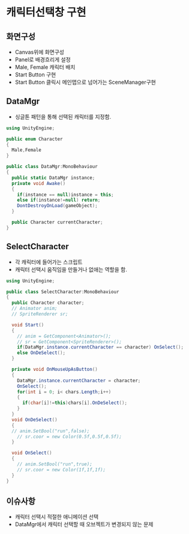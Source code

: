 # 캐릭터선택창 구현

## 화면구성
* Canvas위에 화면구성
* Panel로 배경흐리게 설정
* Male, Female 캐릭터 배치
* Start Button 구현
* Start Button 클릭시 메인맵으로 넘어가는 SceneManager구현

## DataMgr
* 싱글톤 패턴을 통해 선택된 캐릭터를 지정함.
```c#
using UnityEngine;

public enum Character
{
  Male,Female
}

public class DataMgr:MonoBehaviour
{
  public static DataMgr instance;
  private void Awake()
  {
    if(instance == null)instance = this;
    else if(instance!=null) return;
    DontDestroyOnLoad(gameObject);
  }

  public Character currentCharacter;
}
```


## SelectCharacter
* 각 캐릭터에 들어가는 스크립트
* 캐릭터 선택시 움직임을 만들거나 없애는 역할을 함.
```c#
using UnityEngine;

public class SelectCharacter:MonoBehaviour
{
  public Character character;
  // Animator anim;
  // SpriteRenderer sr;

  void Start()
  {
    // anim = GetComponent<Animator>();
    // sr = GetComponent<SpriteRenderer>();
    if(DataMgr.instance.currentCharacter == character) OnSelect();
    else OnDeSelect();
  }

  private void OnMouseUpAsButton()
  {
    DataMgr.instance.currentCharacter = character;
    OnSelect();
    for(int i = 0; i< chars.Length;i++)
    {
      if(char[i]!=this)chars[i].OnDeSelect();
    }
  }
  void OnDeSelect()
  {
  // anim.SetBool("run",false);
    // sr.coor = new Color(0.5f,0.5f,0.5f);
  }

  void OnSelect()
  {
    // anim.SetBool("run",true);
    // sr.coor = new Color(1f,1f,1f);
  }
}
``` 



## 이슈사항
* 캐릭터 선택시 적절한 애니메이션 선택
* DataMgr에서 캐릭터 선택할 때 오브젝트가 변경되지 않는 문제